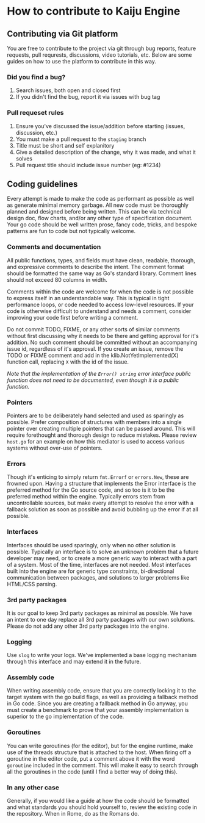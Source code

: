# How to contribute to Kaiju Engine

## Contributing via Git platform
You are free to contribute to the project via git through bug reports, feature
requests, pull requrests, discussions, video tutorials, etc. Below are some
guides on how to use the platform to contribute in this way.

### **Did you find a bug?**
1. Search issues, both open and closed first
2. If you didn't find the bug, report it via issues with bug tag

### **Pull requeset rules**
1. Ensure you've discussed the issue/addition before starting (issues, discussion, etc.)
2. You must make a pull request to the `staging` branch
3. Title must be short and self explanitory
4. Give a detailed description of the change, why it was made, and what it solves
5. Pull request title should include issue number (eg: #1234)

## Coding guidelines
Every attempt is made to make the code as performant as possible as well as
generate minimal memory garbage. All new code must be thoroughly planned and
designed before being written. This can be via technical design doc, flow
charts, and/or any other type of specification document. Your go code should be
well written prose, fancy code, tricks, and bespoke patterns are fun to code but
not typically welcome.

### Comments and documentation
All public functions, types, and fields must have clean, readable, thorough, and
expressive comments to describe the intent. The comment format should be
formatted the same way as Go's standard library. Comment lines should not
exceed 80 columns in width.

Comments within the code are welcome for when the code is not possible to
express itself in an understandable way. This is typical in tight performance
loops, or code needed to access low-level resources. If your code is otherwise
difficult to understand and needs a comment, consider improving your code first
before writing a comment.

Do not commit TODO, FIXME, or any other sorts of similar comments without first
discussing why it needs to be there and getting approval for it's addition. No
such comment should be committed without an accompanying issue id, regardless
of it's approval. If you create an issue, remove the TODO or FIXME comment and
add in the klib.NotYetImplemented(X) function call, replacing `X` with the id
of the issue.

*Note that the implementation of the `Error() string` error interface public
function does not need to be documented, even though it is a public function.*

### Pointers
Pointers are to be deliberately hand selected and used as sparingly as possible.
Prefer composition of structures with members into a single pointer over
creating multiple pointers that can be passed around. This will require
forethought and thorough design to reduce mistakes. Please review `host.go` for
an example on how this mediator is used to access various systems without
over-use of pointers.

### Errors
Though it's enticing to simply return `fmt.Errorf` or `errors.New`, these are
frowned upon. Having a structure that implements the Error interface is the
preferred method for the Go source code, and so too is it to be the preferred
method within the engine. Typically errors stem from uncontrollable sources,
but make every attempt to resolve the error with a fallback solution as soon as
possible and avoid bubbling up the error if at all possible.

### Interfaces
Interfaces should be used sparingly, only when no other solution is possible.
Typically an interface is to solve an unknown problem that a future developer
may need, or to create a more generic way to interact with a part of a system.
Most of the time, interfaces are not needed. Most interfaces built into the
engine are for generic type constraints, bi-directional communication between
packages, and solutions to larger problems like HTML/CSS parsing.

### 3rd party packages
It is our goal to keep 3rd party packages as minimal as possible. We have an
intent to one day replace all 3rd party packages with our own solutions. Please
do not add any other 3rd party packages into the engine.

### Logging
Use `slog` to write your logs. We've implemented a base logging mechanism
through this interface and may extend it in the future.

### Assembly code
When writing assembly code, ensure that you are correctly locking it to the
target system with the go build flags, as well as providing a fallback method
in Go code. Since you are creating a fallback method in Go anyway, you must
create a benchmark to prove that your assembly implementation is superior to
the go implementation of the code.

### Goroutines
You can write goroutines (for the editor), but for the engine runtime, make use
of the threads structure that is attached to the host. When firing off a
goroutine in the editor code, put a comment above it with the word `goroutine`
included in the comment. This will make it easy to search through all the
goroutines in the code (until I find a better way of doing this).

### In any other case
Generally, if you would like a guide at how the code should be formatted and
what standards you should hold yourself to, review the existing code in the
repository. When in Rome, do as the Romans do.
